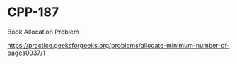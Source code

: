 # CPP-187
Book Allocation Problem




https://practice.geeksforgeeks.org/problems/allocate-minimum-number-of-pages0937/1
